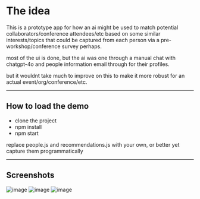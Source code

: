 # The idea

This is a prototype app for how an ai might be used to match potential collaborators/conference attendees/etc based on some similar interests/topics that could be captured from each person via a pre-workshop/conference survey perhaps.

most of the ui is done, but the ai was one through a manual chat with chatgpt-4o and people information email through for their profiles.

but it wouldnt take much to improve on this to make it more robust for an actual event/org/conference/etc.

---

## How to load the demo

- clone the project
- npm install
- npm start

replace people.js and recommendations.js with your own, or better yet capture them programmatically

---

## Screenshots

![image](https://github.com/user-attachments/assets/de58c1c0-ab82-43da-87a7-cbb514664566)
![image](https://github.com/user-attachments/assets/3ad734ea-2624-45f0-ac4d-ef77e347aea9)
![image](https://github.com/user-attachments/assets/654d6744-84a6-4af4-b72a-bbaa2ac61a2a)

